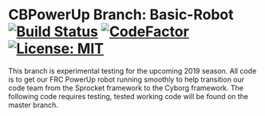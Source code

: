 # CBPowerUp Branch: Basic-Robot [![Build Status](https://travis-ci.org/MontclairRobotics/CBMayhem.svg?branch=basic-robot)](https://travis-ci.org/MontclairRobotics/CBMayhem) [![CodeFactor](https://www.codefactor.io/repository/github/montclairrobotics/cbpowerup/badge/basic-robot)](https://www.codefactor.io/repository/github/montclairrobotics/cbpowerup/overview/basic-robot)[![License: MIT](https://img.shields.io/badge/License-MIT-yellow.svg)](https://opensource.org/licenses/MIT)
This branch is experimental testing for the upcoming 2019 season. All code is to get our FRC PowerUp robot running smoothly to help transition our code team from the Sprocket framework to the Cyborg framework. The following code requires testing, tested working code will be found on the master branch. 
